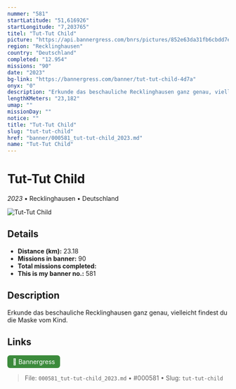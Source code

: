 ```yaml
---
nummer: "581"
startLatitude: "51,616926"
startLongitude: "7,203765"
titel: "Tut-Tut Child"
picture: "https://api.bannergress.com/bnrs/pictures/852e63da31fb6cbdd7e8b5307e4c49af"
region: "Recklinghausen"
country: "Deutschland"
completed: "12.954"
missions: "90"
date: "2023"
bg-link: "https://bannergress.com/banner/tut-tut-child-4d7a"
onyx: "0"
description: "Erkunde das beschauliche Recklinghausen ganz genau, vielleicht findest du die Maske vom Kind."
lengthKMeters: "23,182"
umap: ""
missionDay: ""
notice: ""
title: "Tut-Tut Child"
slug: "tut-tut-child"
href: "banner/000581_tut-tut-child_2023.md"
name: "Tut-Tut Child"
---
```

# Tut-Tut Child

*2023* • Recklinghausen • Deutschland

![Tut-Tut Child](https://api.bannergress.com/bnrs/pictures/852e63da31fb6cbdd7e8b5307e4c49af)



## Details
- **Distance (km):** 23.18
- **Missions in banner:** 90
- **Total missions completed:** 
- **This is my banner no.:** 581



## Description
Erkunde das beschauliche Recklinghausen ganz genau, vielleicht findest du die Maske vom Kind.



## Links
<a href="https://bannergress.com/banner/tut-tut-child-4d7a" target="_blank" style="display:inline-block;margin-right:8px;padding:6px 12px;background:#3c8b3c;color:#fff;text-decoration:none;border-radius:6px;">🔗 Bannergress</a>



> File: `000581_tut-tut-child_2023.md` • #000581 • Slug: `tut-tut-child`
